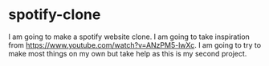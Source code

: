 # spotify-clone
I am going to make a spotify website clone.
I am going to take inspiration from https://www.youtube.com/watch?v=ANzPM5-lwXc.
I am going to try to make most things on my own but take help as this is my second project.
